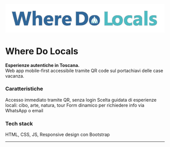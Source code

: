![Where Do Locals](assets/img/original/logo-wdl.png)

# Where Do Locals

**Esperienze autentiche in Toscana.**  
Web app mobile-first accessibile tramite QR code sul portachiavi delle case vacanza.

### Caratteristiche
Accesso immediato tramite QR, senza login
Scelta guidata di esperienze locali: cibo, arte, natura, tour
Form dinamico per richiedere info via WhatsApp o email

### Tech stack
HTML, CSS, JS, Responsive design con Bootstrap


---